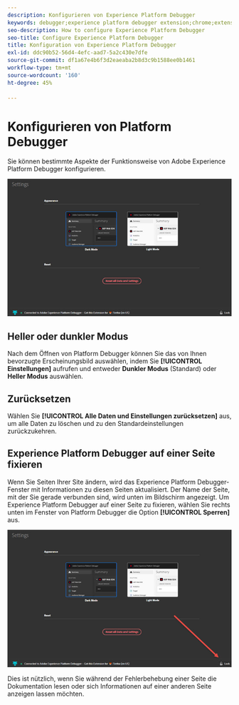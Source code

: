 ```yaml
---
description: Konfigurieren von Experience Platform Debugger
keywords: debugger;experience platform debugger extension;chrome;extension;configure
seo-description: How to configure Experience Platform Debugger
seo-title: Configure Experience Platform Debugger
title: Konfiguration von Experience Platform Debugger
exl-id: ddc90b52-56d4-4efc-aad7-5a2c430e7dfe
source-git-commit: df1a67e4b6f3d2eaeaba2b8d3c9b1588ee0b1461
workflow-type: tm+mt
source-wordcount: '160'
ht-degree: 45%

---
```


# Konfigurieren von Platform Debugger

Sie können bestimmte Aspekte der Funktionsweise von Adobe Experience Platform Debugger konfigurieren.

![](images/settings.jpg)

## Heller oder dunkler Modus

Nach dem Öffnen von Platform Debugger können Sie das von Ihnen bevorzugte Erscheinungsbild auswählen, indem Sie **[!UICONTROL Einstellungen]** aufrufen und entweder **Dunkler Modus** (Standard) oder **Heller Modus** auswählen.

## Zurücksetzen

Wählen Sie **[!UICONTROL Alle Daten und Einstellungen zurücksetzen]** aus, um alle Daten zu löschen und zu den Standardeinstellungen zurückzukehren.

## Experience Platform Debugger auf einer Seite fixieren

Wenn Sie Seiten Ihrer Site ändern, wird das Experience Platform Debugger-Fenster mit Informationen zu diesen Seiten aktualisiert. Der Name der Seite, mit der Sie gerade verbunden sind, wird unten im Bildschirm angezeigt. Um Experience Platform Debugger auf einer Seite zu fixieren, wählen Sie rechts unten im Fenster von Platform Debugger die Option **[!UICONTROL Sperren]** aus.

![](images/lock.jpg)

Dies ist nützlich, wenn Sie während der Fehlerbehebung einer Seite die Dokumentation lesen oder sich Informationen auf einer anderen Seite anzeigen lassen möchten.
